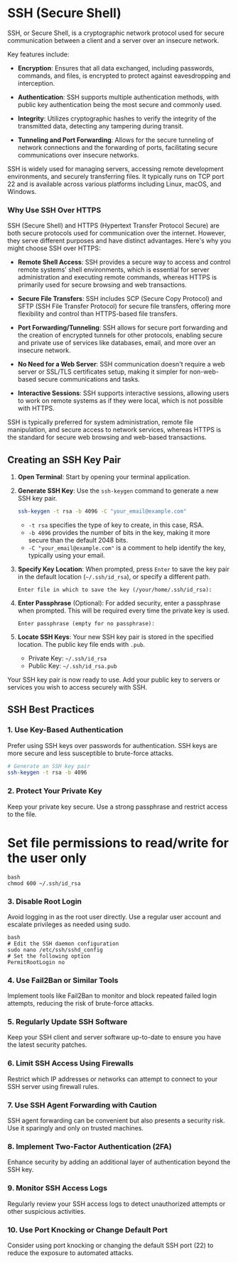 # SSH (Secure Shell)

SSH, or Secure Shell, is a cryptographic network protocol used for secure communication between a client and a server over an insecure network.

Key features include:

- **Encryption**: Ensures that all data exchanged, including passwords, commands, and files, is encrypted to protect against eavesdropping and interception.

- **Authentication**: SSH supports multiple authentication methods, with public key authentication being the most secure and commonly used.

- **Integrity**: Utilizes cryptographic hashes to verify the integrity of the transmitted data, detecting any tampering during transit.

- **Tunneling and Port Forwarding**: Allows for the secure tunneling of network connections and the forwarding of ports, facilitating secure communications over insecure networks.

SSH is widely used for managing servers, accessing remote development environments, and securely transferring files. It typically runs on TCP port 22 and is available across various platforms including Linux, macOS, and Windows.

### Why Use SSH Over HTTPS

SSH (Secure Shell) and HTTPS (Hypertext Transfer Protocol Secure) are both secure protocols used for communication over the internet. However, they serve different purposes and have distinct advantages. Here's why you might choose SSH over HTTPS:

- **Remote Shell Access**: SSH provides a secure way to access and control remote systems' shell environments, which is essential for server administration and executing remote commands, whereas HTTPS is primarily used for secure browsing and web transactions.

- **Secure File Transfers**: SSH includes SCP (Secure Copy Protocol) and SFTP (SSH File Transfer Protocol) for secure file transfers, offering more flexibility and control than HTTPS-based file transfers.

- **Port Forwarding/Tunneling**: SSH allows for secure port forwarding and the creation of encrypted tunnels for other protocols, enabling secure and private use of services like databases, email, and more over an insecure network.

- **No Need for a Web Server**: SSH communication doesn't require a web server or SSL/TLS certificates setup, making it simpler for non-web-based secure communications and tasks.

- **Interactive Sessions**: SSH supports interactive sessions, allowing users to work on remote systems as if they were local, which is not possible with HTTPS.

SSH is typically preferred for system administration, remote file manipulation, and secure access to network services, whereas HTTPS is the standard for secure web browsing and web-based transactions.

## Creating an SSH Key Pair

1. **Open Terminal**: Start by opening your terminal application.

2. **Generate SSH Key**: Use the `ssh-keygen` command to generate a new SSH key pair.

    ```bash
    ssh-keygen -t rsa -b 4096 -C "your_email@example.com"
    ```

    - `-t rsa` specifies the type of key to create, in this case, RSA.
    - `-b 4096` provides the number of bits in the key, making it more secure than the default 2048 bits.
    - `-C "your_email@example.com"` is a comment to help identify the key, typically using your email.

3. **Specify Key Location**: When prompted, press `Enter` to save the key pair in the default location (`~/.ssh/id_rsa`), or specify a different path.

    ```
    Enter file in which to save the key (/your/home/.ssh/id_rsa):
    ```

4. **Enter Passphrase** (Optional): For added security, enter a passphrase when prompted. This will be required every time the private key is used.

    ```
    Enter passphrase (empty for no passphrase):
    ```

5. **Locate SSH Keys**: Your new SSH key pair is stored in the specified location. The public key file ends with `.pub`.

    - Private Key: `~/.ssh/id_rsa`
    - Public Key: `~/.ssh/id_rsa.pub`

Your SSH key pair is now ready to use. Add your public key to servers or services you wish to access securely with SSH.

## SSH Best Practices

### 1. Use Key-Based Authentication
Prefer using SSH keys over passwords for authentication. SSH keys are more secure and less susceptible to brute-force attacks.

```bash
# Generate an SSH key pair
ssh-keygen -t rsa -b 4096
```

### 2. Protect Your Private Key
Keep your private key secure. Use a strong passphrase and restrict access to the file.

# Set file permissions to read/write for the user only

```
bash
chmod 600 ~/.ssh/id_rsa
```


### 3. Disable Root Login
Avoid logging in as the root user directly. Use a regular user account and escalate privileges as needed using sudo.
```
bash
# Edit the SSH daemon configuration
sudo nano /etc/ssh/sshd_config
# Set the following option
PermitRootLogin no
```

### 4. Use Fail2Ban or Similar Tools
Implement tools like Fail2Ban to monitor and block repeated failed login attempts, reducing the risk of brute-force attacks.

### 5. Regularly Update SSH Software
Keep your SSH client and server software up-to-date to ensure you have the latest security patches.

### 6. Limit SSH Access Using Firewalls
Restrict which IP addresses or networks can attempt to connect to your SSH server using firewall rules.

### 7. Use SSH Agent Forwarding with Caution
SSH agent forwarding can be convenient but also presents a security risk. Use it sparingly and only on trusted machines.

### 8. Implement Two-Factor Authentication (2FA)
Enhance security by adding an additional layer of authentication beyond the SSH key.

### 9. Monitor SSH Access Logs
Regularly review your SSH access logs to detect unauthorized attempts or other suspicious activities.

### 10. Use Port Knocking or Change Default Port
Consider using port knocking or changing the default SSH port (22) to reduce the exposure to automated attacks.